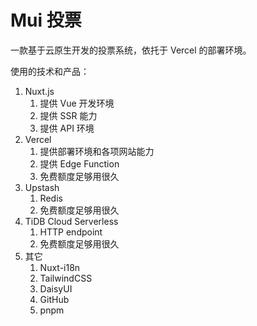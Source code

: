 Mui 投票
========

一款基于云原生开发的投票系统，依托于 Vercel 的部署环境。

使用的技术和产品：

1. Nuxt.js
    1. 提供 Vue 开发环境
    2. 提供 SSR 能力
    3. 提供 API 环境
2. Vercel
    1. 提供部署环境和各项网站能力
    2. 提供 Edge Function
    3. 免费额度足够用很久
3. Upstash
    1. Redis
    2. 免费额度足够用很久
4. TiDB Cloud Serverless
    1. HTTP endpoint
    2. 免费额度足够用很久 
5. 其它
    1. Nuxt-i18n 
    2. TailwindCSS
    2. DaisyUI
    3. GitHub
    4. pnpm
